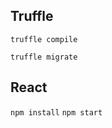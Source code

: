 ## Truffle

<code>truffle compile</code>

<code>truffle migrate</code>

## React

<code>npm install</code>
<code>npm start</code>
